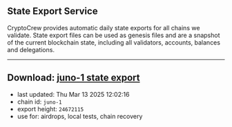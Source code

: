 ## State Export Service
CryptoCrew provides automatic daily state exports for all chains we validate. State export files can be used as genesis files and are a snapshot of the current blockchain state, including all validators, accounts, balances and delegations.

---
**Download: [juno-1 state export](https://dl-eu2.ccvalidators.com/SERVICE/juno/juno-1_export_24672115.json)**
---

- last updated: Thu Mar 13 2025 12:02:16
- chain id: `juno-1`
- export height: `24672115`
- use for: airdrops, local tests, chain recovery
